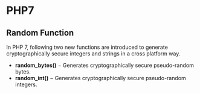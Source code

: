 # PHP7
## Random Function
In PHP 7, following two new functions are introduced to generate cryptographically secure integers and strings in a cross platform way.
- **random_bytes()** − Generates cryptographically secure pseudo-random bytes.
- **random_int()** − Generates cryptographically secure pseudo-random integers.
